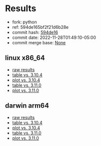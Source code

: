 # Results

- fork: python
- ref: 594de165bf2f21d6b28e
- commit hash: [594de16](https://github.com/python/cpython/commit/594de16)
- commit date: 2022-11-28T01:49:10-05:00
- commit merge base: [None](https://github.com/python/cpython/commit/None)

## linux x86_64

- [raw results](bm-20221128-linux-x86_64-python-594de165bf2f21d6b28e-3.12.0a2+-594de16.json)
- [table vs. 3.10.4](bm-20221128-linux-x86_64-python-594de165bf2f21d6b28e-3.12.0a2+-594de16-vs-3.10.4.md)
- [plot vs. 3.10.4](bm-20221128-linux-x86_64-python-594de165bf2f21d6b28e-3.12.0a2+-594de16-vs-3.10.4.png)
- [table vs. 3.11.0](bm-20221128-linux-x86_64-python-594de165bf2f21d6b28e-3.12.0a2+-594de16-vs-3.11.0.md)
- [plot vs. 3.11.0](bm-20221128-linux-x86_64-python-594de165bf2f21d6b28e-3.12.0a2+-594de16-vs-3.11.0.png)

## darwin arm64

- [raw results](bm-20221128-darwin-arm64-python-594de165bf2f21d6b28e-3.12.0a2+-594de16.json)
- [table vs. 3.10.4](bm-20221128-darwin-arm64-python-594de165bf2f21d6b28e-3.12.0a2+-594de16-vs-3.10.4.md)
- [plot vs. 3.10.4](bm-20221128-darwin-arm64-python-594de165bf2f21d6b28e-3.12.0a2+-594de16-vs-3.10.4.png)
- [table vs. 3.11.0](bm-20221128-darwin-arm64-python-594de165bf2f21d6b28e-3.12.0a2+-594de16-vs-3.11.0.md)
- [plot vs. 3.11.0](bm-20221128-darwin-arm64-python-594de165bf2f21d6b28e-3.12.0a2+-594de16-vs-3.11.0.png)

